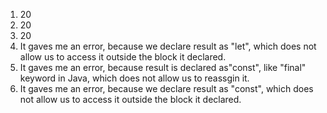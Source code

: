 1. 20
2. 20
3. 20
4. It gaves me an error, because we declare result as "let", which does not allow us to access it outside the block it declared.
5. It gaves me an error, because result is declared as"const", like "final" keyword in Java, which does not allow us to reassgin it.
6. It gaves me an error, because we declare result as "const", which does not allow us to access it outside the block it declared.